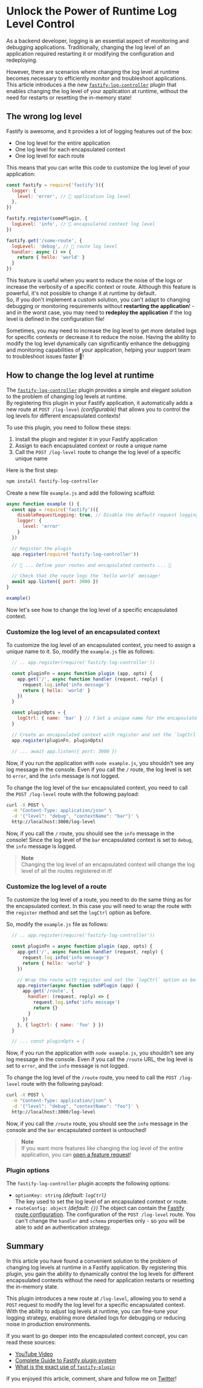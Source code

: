 # Unlock the Power of Runtime Log Level Control

As a backend developer, logging is an essential aspect of monitoring and debugging applications.
Traditionally, changing the log level of an application required restarting it or modifying the configuration and redeploying.

However, there are scenarios where changing the log level at runtime becomes necessary to efficiently monitor and troubleshoot applications.
This article introduces a the new [`fastify-log-controller`](https://github.com/Eomm/fastify-log-controller) plugin that enables changing the log level of your application at runtime, without the need for restarts or resetting the in-memory state!


## The wrong log level

Fastify is awesome, and it provides a lot of logging features out of the box:

- One log level for the entire application
- One log level for each encapsulated context
- One log level for each route

This means that you can write this code to customize the log level of your application:

```js
const fastify = require('fastify')({
  logger: {
    level: 'error', // 🔵 application log level
  },
})

fastify.register(somePlugin, {
  logLevel: 'info', // 🔵 encapsulated context log level
})

fastify.get('/some-route', {
  logLevel: 'debug', // 🔵 route log level
  handler: async () => {
    return { hello: 'world' }
  }
})
```

This feature is useful when you want to reduce the noise of the logs or increase the verbosity of a specific context or route.
Although this feature is powerful, it's not possible to change it at runtime by default.  
So, if you don't implement a custom solution, you can't adapt to changing debugging or monitoring requirements without **restarting the application**! -and in the worst case, you may need to **redeploy the application** if the log level is defined in the configuration file!

Sometimes, you may need to increase the log level to get more detailed logs for specific contexts or decrease it to reduce the noise. Having the ability to modify the log level dynamically can significantly enhance the debugging and monitoring capabilities of your application, helping your support team to troubleshoot issues faster 🚀!


## How to change the log level at runtime

The [`fastify-log-controller`](https://github.com/Eomm/fastify-log-controller) plugin provides a simple and elegant solution to the problem of changing log levels at runtime.  
By registering this plugin in your Fastify application, it automatically adds a new route at `POST /log-level` _(configurable)_ that allows you to control the log levels for different encapsulated contexts!

To use this plugin, you need to follow these steps:

1. Install the plugin and register it in your Fastify application
2. Assign to each encapsulated context or route a unique name
3. Call the `POST /log-level` route to change the log level of a specific unique name


Here is the first step:

```bash
npm install fastify-log-controller
```

Create a new file `example.js` and add the following scaffold:

```js
async function example () {
  const app = require('fastify')({
    disableRequestLogging: true, // Disable the default request logging to reduce the noise
    logger: {
      level: 'error'
    }
  })

  // Register the plugin
  app.register(require('fastify-log-controller'))

  // 📝 ... Define your routes and encapsulated contexts ... 📝

  // Check that the route logs the `hello world` message!
  await app.listen({ port: 3000 })
}

example()
```

Now let's see how to change the log level of a specific encapsulated context.

### Customize the log level of an encapsulated context

To customize the log level of an encapsulated context, you need to assign a unique name to it.
So, modify the `example.js` file as follows:

```js
  // .. app.register(require('fastify-log-controller'))

  const pluginFn = async function plugin (app, opts) {
    app.get('/', async function handler (request, reply) {
      request.log.info('info message')
      return { hello: 'world' }
    })
  }

  const pluginOpts = {
    logCtrl: { name: 'bar' } // ❗️ Set a unique name for the encapsulated context
  }

  // Create an encapsulated context with register and set the `logCtrl` option
  app.register(pluginFn, pluginOpts)

  // ... await app.listen({ port: 3000 })
```

Now, if you run the application with `node example.js`, you shouldn't see any log message in the console.
Even if you call the `/` route, the log level is set to `error`, and the `info` message is not logged.

To change the log level of the `bar` encapsulated context, you need to call the `POST /log-level` route with the following payload:

```bash
curl -X POST \
  -H "Content-Type: application/json" \
  -d '{"level": "debug", "contextName": "bar"}' \
  http://localhost:3000/log-level
```

Now, if you call the `/` route, you should see the `info` message in the console!
Since the log level of the `bar` encapsulated context is set to `debug`, the `info` message is logged.

> **Note**  
> Changing the log level of an encapsulated context will change the log level of all the routes registered in it!

### Customize the log level of a route

To customize the log level of a route, you need to do the same thing as for the encapsulated context.
In this case you will need to wrap the route with the `register` method and set the `logCtrl` option as before.

So, modify the `example.js` file as follows:

```js
  // .. app.register(require('fastify-log-controller'))

  const pluginFn = async function plugin (app, opts) {
    app.get('/', async function handler (request, reply) {
      request.log.info('info message')
      return { hello: 'world' }
    })

    // Wrap the route with register and set the `logCtrl` option as before
    app.register(async function subPlugin (app) {
      app.get('/route', {
        handler: (request, reply) => {
          request.log.info('info message')
          return {}
        }
      })
    }, { logCtrl: { name: 'foo' } })
  }

  // ... const pluginOpts = {
```

Now, if you run the application with `node example.js`, you shouldn't see any log message in the console.
Even if you call the `/route` URL, the log level is set to `error`, and the `info` message is not logged.

To change the log level of the `/route` route, you need to call the `POST /log-level` route with the following payload:

```bash
curl -X POST \
  -H "Content-Type: application/json" \
  -d '{"level": "debug", "contextName": "foo"}' \
  http://localhost:3000/log-level
```

Now, if you call the `/route` route, you should see the `info` message in the console and the `bar` encapsulated context is untouched!

> **Note**  
> If you want more features like changing the log level of the entire application, you can [open a feature request](https://github.com/Eomm/fastify-log-controller/issues/2)!

### Plugin options

The `fastify-log-controller` plugin accepts the following options:

- `optionKey: string` _(default: `logCtrl`)_  
  The key used to set the log level of an encapsulated context or route.
- `routeConfig: object` _(default: `{}`)_  The object can contain the [Fastify route configuration](https://www.fastify.io/docs/latest/Reference/Routes/#routes-options).
  The configuration of the `POST /log-level` route. You can't change the `handler` and `schema` properties only - so you will be able to add an authentication strategy.


## Summary

In this article you have found a convenient solution to the problem of changing log levels at runtime in a Fastify application. By registering this plugin, you gain the ability to dynamically control the log levels for different encapsulated contexts without the need for application restarts or resetting the in-memory state.

This plugin introduces a new route at `/log-level`, allowing you to send a `POST` request to modify the log level for a specific encapsulated context. With the ability to adjust log levels at runtime, you can fine-tune your logging strategy, enabling more detailed logs for debugging or reducing noise in production environments.

If you want to go deeper into the encapsulated context concept, you can read these sources:

- [YouTube Video](https://www.youtube.com/watch?v=BnnL7fAKqNU)
- [Complete Guide to Fastify plugin system](https://backend.cafe/the-complete-guide-to-the-fastify-plugin-system)
- [What is the exact use of `fastify-plugin`](https://stackoverflow.com/questions/61020394/what-is-the-exact-use-of-fastify-plugin/61054534#61054534)

If you enjoyed this article, comment, share and follow me on [Twitter](https://twitter.com/ManuEomm)!
